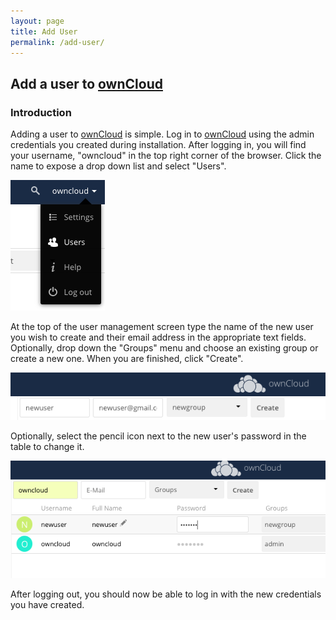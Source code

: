 ```yaml
---
layout: page
title: Add User
permalink: /add-user/
---
```


## Add a user to [ownCloud]

### Introduction

Adding a user to [ownCloud] is simple. Log in to [ownCloud] using the
admin credentials you created during installation. After logging in,
you will find your username, "owncloud" in the top right corner of the
browser. Click the name to expose a drop down list and select "Users".

![Drop-down menu][dropdown]  

At the top of the user management screen type the name of the new
user you wish to create and their email address in the appropriate
text fields. Optionally, drop down the "Groups" menu and choose an 
existing group or create a new one. When you are finished, click 
"Create".

![Create a new user][create_user]

Optionally, select the pencil icon next to the new user's password
in the table to change it.

![Change password][chg_pass]

After logging out, you should now be able to log in with the
new credentials you have created.

[dropdown]: /images/dropdown.png
[create_user]: /images/create_user.png
[chg_pass]: /images/chg_pass.png

[ownCloud]: https://owncloud.org/
[Centos]: https://www.centos.org/
[Docker]: https://www.Docker.com/
[PHP]: https://www.php.net/
[Redis]: https://redislabs.com/
[MariaDB]: https://mariadb.com/
[Apache]: https://httpd.apache.org/
